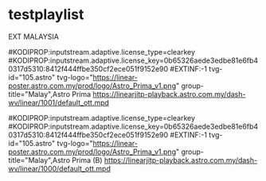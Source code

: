 
# testplaylist

EXT
MALAYSIA

#KODIPROP:inputstream.adaptive.license_type=clearkey
#KODIPROP:inputstream.adaptive.license_key=0b65326aede3edbe81e6fb40317d5310:8412f444ffbe350cf2ece051f9152e90
#EXTINF:-1 tvg-id="105.astro" tvg-logo="https://linear-poster.astro.com.my/prod/logo/Astro_Prima_v1.png" group-title="Malay",Astro Prima
https://linearjitp-playback.astro.com.my/dash-wv/linear/1001/default_ott.mpd

#KODIPROP:inputstream.adaptive.license_type=clearkey
#KODIPROP:inputstream.adaptive.license_key=0b65326aede3edbe81e6fb40317d5310:8412f444ffbe350cf2ece051f9152e90
#EXTINF:-1 tvg-id="105.astro" tvg-logo="https://linear-poster.astro.com.my/prod/logo/Astro_Prima_v1.png" group-title="Malay",Astro Prima (B)
https://linearjitp-playback.astro.com.my/dash-wv/linear/1000/default_ott.mpd
